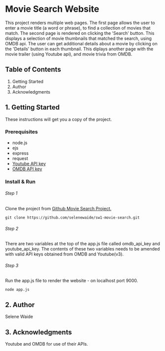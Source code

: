 # Movie Search Website

This project renders multiple web pages. The first page allows the user to enter a movie title (a word or phrase), to find a collection of movies that match. The second page is rendered on clicking the 'Search' button. This displays a selection of movie thumbnails that matched the search, using OMDB api. The user can get additional details about a movie by clicking on the 'Details' button in each thumbnail. This diplays another page with the movie trailer (using Youtube api), and movie trivia from OMDB.

## Table of Contents
1. Getting Started
2. Author
3. Acknowledgments
 

## 1. Getting Started

These instructions will get you a copy of the project. 

### Prerequisites

* node.js
* ejs
* express
* request
* [Youtube API key](https://developers.google.com/youtube/v3/getting-started) 
* [OMDB API key](http://www.omdbapi.com/apikey.aspx) 

### Install & Run

###### Step 1
Clone the project from [Github Movie Search Project.](https://github.com/selenewaide/sw1-movie-search.git)
```
git clone https://github.com/selenewaide/sw1-movie-search.git
```

###### Step 2
There are two variables at the top of the app.js file called omdb_api_key and youtube_api_key. The contents of these two variables needs to be amended with valid API keys obtained from OMDB and Youtube(v3).

###### Step 3
Run the app.js file to render the website - on localhost port 9000.
```
node app.js
```


## 2. Author

Selene Waide


## 3. Acknowledgments

Youtube and OMDB for use of their APIs.
